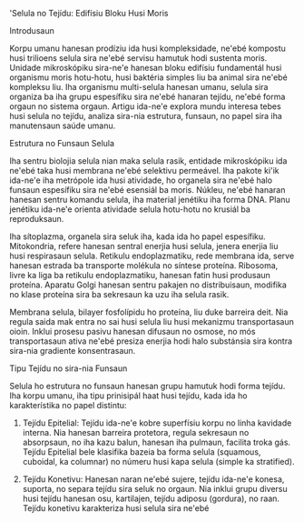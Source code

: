 'Selula no Tejídu: Edifísiu Bloku Husi Moris

Introdusaun

Korpu umanu hanesan prodíziu ida husi kompleksidade, ne'ebé kompostu husi trilioens selula sira ne'ebé servisu hamutuk hodi sustenta moris. Unidade mikroskópiku sira-ne'e hanesan bloku edifísiu fundamentál husi organismu moris hotu-hotu, husi baktéria simples liu ba animal sira ne'ebé kompleksu liu. Iha organismu multi-selula hanesan umanu, selula sira organiza ba iha grupu espesífiku sira ne'ebé hanaran tejídu, ne'ebé forma orgaun no sistema orgaun. Artigu ida-ne'e explora mundu interesa tebes husi selula no tejídu, analiza sira-nia estrutura, funsaun, no papel sira iha manutensaun saúde umanu.

Estrutura no Funsaun Selula

Iha sentru biolojia selula nian maka selula rasik, entidade mikroskópiku ida ne'ebé taka husi membrana ne'ebé selektivu permeável. Iha pakote ki'ik ida-ne'e iha metrópole ida husi atividade, ho organela sira ne'ebé halo funsaun espesífiku sira ne'ebé esensiál ba moris. Núkleu, ne'ebé hanaran hanesan sentru komandu selula, iha material jenétiku iha forma DNA. Planu jenétiku ida-ne'e orienta atividade selula hotu-hotu no krusiál ba reproduksaun.

Iha sítoplazma, organela sira seluk iha, kada ida ho papel espesífiku. Mitokondria, refere hanesan sentral enerjia husi selula, jenera enerjia liu husi respirasaun selula. Retikulu endoplazmatiku, rede membrana ida, serve hanesan estrada ba transporte molékula no síntese proteína. Ribosoma, livre ka liga ba retikulu endoplazmatiku, hanesan fatin husi produsaun proteína. Aparatu Golgi hanesan sentru pakajen no distribuisaun, modifika no klase proteína sira ba sekresaun ka uzu iha selula rasik.

Membrana selula, bilayer fosfolípidu ho proteína, liu duke barreira deit. Nia regula saida mak entra no sai husi selula liu husi mekanizmu transportasaun oioin. Inklui prosesu pasivu hanesan difusaun no osmose, no mós transportasaun ativa ne'ebé presiza enerjia hodi halo substánsia sira kontra sira-nia gradiente konsentrasaun.

Tipu Tejídu no sira-nia Funsaun

Selula ho estrutura no funsaun hanesan grupu hamutuk hodi forma tejídu. Iha korpu umanu, iha tipu prinisipál haat husi tejídu, kada ida ho karakterístika no papel distintu:

1. Tejídu Epitelial: Tejídu ida-ne'e kobre superfísiu korpu no linha kavidade interna. Nia hanesan barreira protetora, regula sekresaun no absorpsaun, no iha kazu balun, hanesan iha pulmaun, facilita troka gás. Tejídu Epitelial bele klasifika bazeia ba forma selula (squamous, cuboidal, ka columnar) no númeru husi kapa selula (simple ka stratified).

2. Tejídu Konetivu: Hanesan naran ne'ebé sujere, tejídu ida-ne'e konesa, suporta, no separa tejídu sira seluk no orgaun. Nia inklui grupu diversu husi tejídu hanesan osu, kartilajen, tejídu adiposu (gordura), no raan. Tejídu konetivu karakteriza husi selula sira ne'ebé